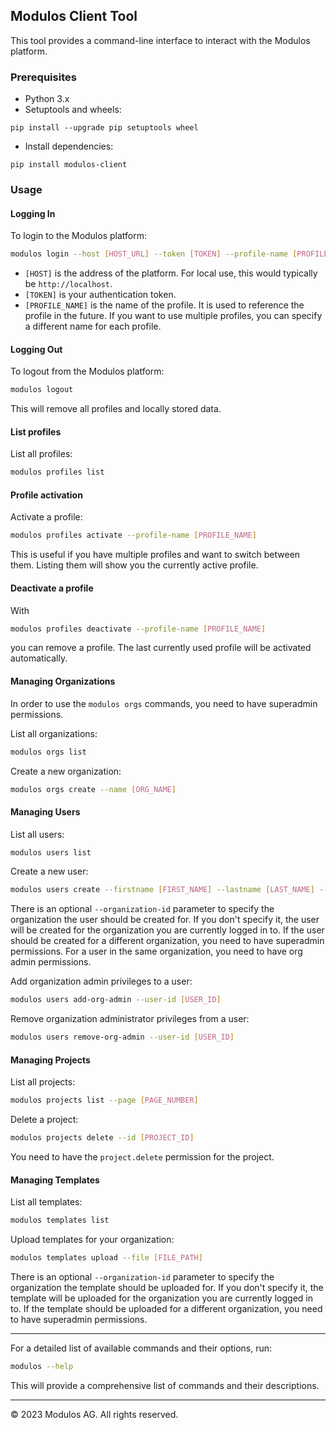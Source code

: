 ## Modulos Client Tool

This tool provides a command-line interface to interact with the Modulos platform.

### Prerequisites

- Python 3.x
- Setuptools and wheels:
```
pip install --upgrade pip setuptools wheel
```
- Install dependencies:

```
pip install modulos-client
```

### Usage

#### Logging In

To login to the Modulos platform:

```bash
modulos login --host [HOST_URL] --token [TOKEN] --profile-name [PROFILE_NAME]
```

- `[HOST]` is the address of the platform. For local use, this would typically be `http://localhost`.
- `[TOKEN]` is your authentication token.
- `[PROFILE_NAME]` is the name of the profile. It is used to reference the profile in the future. If you want to use multiple profiles, you can specify a different name for each profile.

#### Logging Out

To logout from the Modulos platform:

```bash
modulos logout
```

This will remove all profiles and locally stored data.

#### List profiles

List all profiles:

```bash
modulos profiles list
```

#### Profile activation

Activate a profile:

```bash
modulos profiles activate --profile-name [PROFILE_NAME]
```

This is useful if you have multiple profiles and want to switch between them.
Listing them will show you the currently active profile.

#### Deactivate a profile

With

```bash
modulos profiles deactivate --profile-name [PROFILE_NAME]
```

you can remove a profile.
The last currently used profile will be activated automatically.

#### Managing Organizations

In order to use the `modulos orgs` commands, you need to have superadmin permissions.

List all organizations:

```bash
modulos orgs list
```

Create a new organization:

```bash
modulos orgs create --name [ORG_NAME]
```

#### Managing Users

List all users:

```bash
modulos users list
```

Create a new user:

```bash
modulos users create --firstname [FIRST_NAME] --lastname [LAST_NAME] --email [EMAIL] --azure-oid [AZURE_OID] --is-active [IS_ACTIVE] --is-org-admin [IS_ORG_ADMIN]
```

There is an optional `--organization-id` parameter to specify the organization the user should be created for.
If you don't specify it, the user will be created for the organization you are currently logged in to.
If the user should be created for a different organization, you need to have superadmin permissions.
For a user in the same organization, you need to have org admin permissions.


Add organization admin privileges to a user:

```bash
modulos users add-org-admin --user-id [USER_ID]
```


Remove organization administrator privileges from a user:

```bash
modulos users remove-org-admin --user-id [USER_ID]
```

#### Managing Projects

List all projects:

```bash
modulos projects list --page [PAGE_NUMBER]
```

Delete a project:

```bash
modulos projects delete --id [PROJECT_ID]
```

You need to have the `project.delete` permission for the project.

#### Managing Templates

List all templates:

```bash
modulos templates list
```

Upload templates for your organization:

```bash
modulos templates upload --file [FILE_PATH]
```

There is an optional `--organization-id` parameter to specify the organization the template should be uploaded for.
If you don't specify it, the template will be uploaded for the organization you are currently logged in to.
If the template should be uploaded for a different organization, you need to have superadmin permissions.


---

For a detailed list of available commands and their options, run:

```bash
modulos --help
```

This will provide a comprehensive list of commands and their descriptions.

---

© 2023 Modulos AG. All rights reserved.
